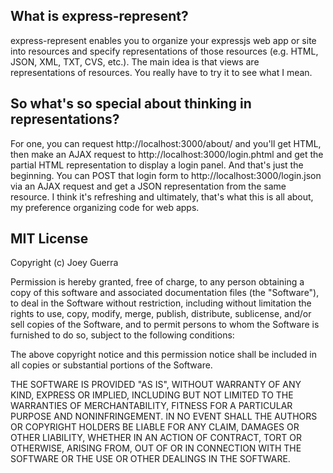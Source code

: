 ## What is express-represent?

express-represent enables you to organize your expressjs web app or site into resources and specify representations of those resources (e.g. HTML, JSON, XML, TXT, CVS, etc.). The main idea is that views are representations of resources. You really have to try it to see what I mean.

## So what's so special about thinking in representations?
For one, you can request http://localhost:3000/about/ and you'll get HTML, then make an AJAX request to http://localhost:3000/login.phtml and get the partial HTML representation to display a login panel. And that's just the beginning. You can POST that login form to http://localhost:3000/login.json via an AJAX request and get a JSON representation from the same resource. I think it's refreshing and ultimately, that's what this is all about, my preference organizing code for web apps.

## MIT License
Copyright (c) Joey Guerra

Permission is hereby granted, free of charge, to any person obtaining a copy of this software and associated documentation files (the "Software"), to deal in the Software without restriction, including without limitation the rights to use, copy, modify, merge, publish, distribute, sublicense, and/or sell copies of the Software, and to permit persons to whom the Software is furnished to do so, subject to the following conditions:

The above copyright notice and this permission notice shall be included in all copies or substantial portions of the Software.

THE SOFTWARE IS PROVIDED "AS IS", WITHOUT WARRANTY OF ANY KIND, EXPRESS OR IMPLIED, INCLUDING BUT NOT LIMITED TO THE WARRANTIES OF MERCHANTABILITY, FITNESS FOR A PARTICULAR PURPOSE AND NONINFRINGEMENT. IN NO EVENT SHALL THE AUTHORS OR COPYRIGHT HOLDERS BE LIABLE FOR ANY CLAIM, DAMAGES OR OTHER LIABILITY, WHETHER IN AN ACTION OF CONTRACT, TORT OR OTHERWISE, ARISING FROM, OUT OF OR IN CONNECTION WITH THE SOFTWARE OR THE USE OR OTHER DEALINGS IN THE SOFTWARE.
